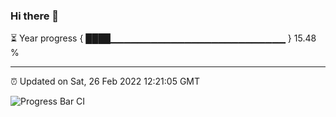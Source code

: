### Hi there 👋

⏳ Year progress { ████▁▁▁▁▁▁▁▁▁▁▁▁▁▁▁▁▁▁▁▁▁▁▁▁▁▁ } 15.48 %

---

⏰ Updated on Sat, 26 Feb 2022 12:21:05 GMT

![Progress Bar CI](https://github.com/liununu/liununu/workflows/Progress%20Bar%20CI/badge.svg)
